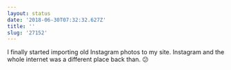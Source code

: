 ```yaml
---
layout: status
date: '2018-06-30T07:32:32.627Z'
title: ''
slug: '27152'
---
```

I finally started importing old Instagram photos to my site. Instagram and the whole internet was a different place back than. 😕

